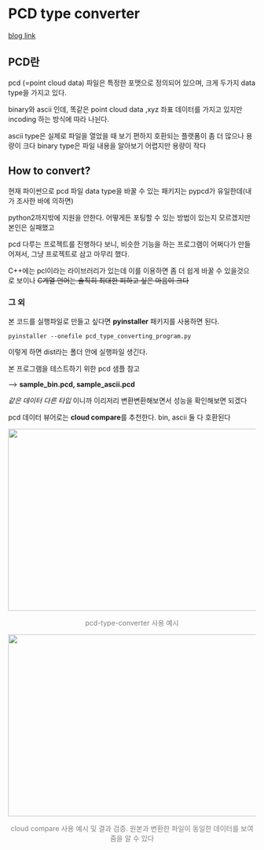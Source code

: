 # PCD type converter

[blog link](https://cjung.tistory.com/16)

## PCD란
pcd (=point cloud data) 파일은 특정한 포맷으로 정의되어 있으며,
크게 두가지 data type을 가지고 있다.

binary와 ascii 인데, 똑같은 point cloud data ,xyz 좌표 데이터를 가지고 있지만 incoding 하는 방식에 따라 나뉜다.

ascii type은 실제로 파일을 열었을 때 보기 편하지 호환되는 플랫폼이 좀 더 많으나 용량이 크다
binary type은 파일 내용을 알아보기 어렵지만 용량이 작다

## How to convert?

현재 파이썬으로 pcd 파일 data type을 바꿀 수 있는 패키지는 pypcd가 유일한데(내가 조사한 바에 의하면)

python2까지밖에 지원을 안한다. 어떻게든 포팅할 수 있는 방법이 있는지 모르겠지만 본인은 실패했고

pcd 다루는 프로젝트를 진행하다 보니, 비슷한 기능을 하는 프로그램이 어쩌다가 만들어져서, 그냥 프로젝트로 삼고 마무리 했다.

C++에는 pcl이라는 라이브러리가 있는데 이를 이용하면 좀 더 쉽게 바꿀 수 있을것으로 보이나
~~C계열 언어는 솔직히 최대한 피하고 싶은 마음이 크다~~


### 그 외

본 코드를 실행파일로 만들고 싶다면 **pyinstaller** 패키지를 사용하면 된다.


```
pyinstaller --onefile pcd_type_converting_program.py
```

이렇게 하면 dist라는 폴더 안에 실행파일 생긴다. 


본 프로그램을 테스트하기 위한 pcd 샘플 참고

--> **sample_bin.pcd,
sample_ascii.pcd**

_같은 데이터 다른 타입_
이니까 이리저리 변환변환해보면서 성능을 확인해보면 되겠다

pcd 데이터 뷰어로는 **cloud compare**를 추천한다. bin, ascii 둘 다 호환된다


<p align="center">
	<img src="https://user-images.githubusercontent.com/57425658/153703612-7e2dfcd7-9390-4094-833c-be05ee12199c.gif"  width="700" height="370">
<p>
<p align="center" style="color:gray">
pcd-type-converter 사용 예시  
</p>



<p align="center">
	<img src="https://user-images.githubusercontent.com/57425658/153703616-132f1d63-806e-4341-91b7-2f4ec3ad9292.gif"  width="700" height="370">
<p>

<p align="center" style="color:gray">
cloud compare 사용 예시 및 결과 검증. 원본과 변환한 파일이 동일한 데이터를 보여줌을 알 수 있다  
</p>


